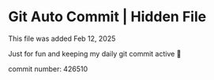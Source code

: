 # Git Auto Commit | Hidden File

This file was added Feb 12, 2025

Just for fun and keeping my daily git commit active 🤪

commit number: 426510
